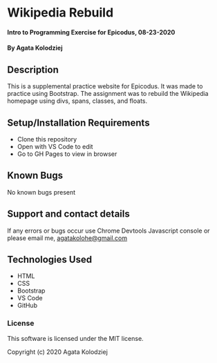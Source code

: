 # Wikipedia Rebuild

#### Intro to Programming Exercise for Epicodus, 08-23-2020

#### By Agata Kolodziej

## Description

This is a supplemental practice website for Epicodus. It was made to practice using Bootstrap. The assignment was to rebuild the Wikipedia homepage using divs, spans, classes, and floats.

## Setup/Installation Requirements

* Clone this repository
* Open with VS Code to edit
* Go to GH Pages to view in browser

## Known Bugs

No known bugs present

## Support and contact details

If any errors or bugs occur use Chrome Devtools Javascript console or please email me, agatakolohe@gmail.com

## Technologies Used

* HTML
* CSS
* Bootstrap
* VS Code
* GitHub

### License

This software is licensed under the MIT license.

Copyright (c) 2020 Agata Kolodziej